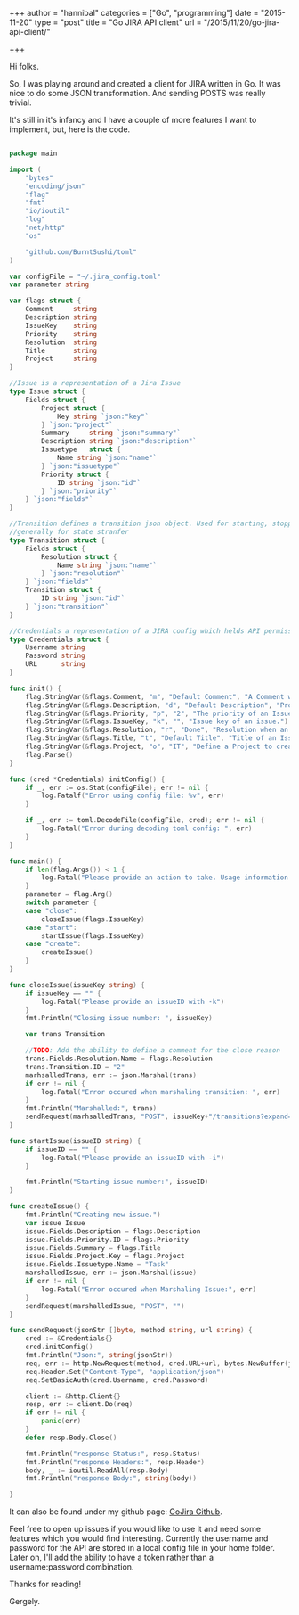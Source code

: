 +++
author = "hannibal"
categories = ["Go", "programming"]
date = "2015-11-20"
type = "post"
title = "Go JIRA API client"
url = "/2015/11/20/go-jira-api-client/"

+++

Hi folks.

So, I was playing around and created a client for JIRA written in Go. It was nice to do some JSON transformation. And sending POSTS was really trivial.

It's still in it's infancy and I have a couple of more features I want to implement, but, here is the code.

~~~go

package main

import (
	"bytes"
	"encoding/json"
	"flag"
	"fmt"
	"io/ioutil"
	"log"
	"net/http"
	"os"

	"github.com/BurntSushi/toml"
)

var configFile = "~/.jira_config.toml"
var parameter string

var flags struct {
	Comment     string
	Description string
	IssueKey    string
	Priority    string
	Resolution  string
	Title       string
	Project     string
}

//Issue is a representation of a Jira Issue
type Issue struct {
	Fields struct {
		Project struct {
			Key string `json:"key"`
		} `json:"project"`
		Summary     string `json:"summary"`
		Description string `json:"description"`
		Issuetype   struct {
			Name string `json:"name"`
		} `json:"issuetype"`
		Priority struct {
			ID string `json:"id"`
		} `json:"priority"`
	} `json:"fields"`
}

//Transition defines a transition json object. Used for starting, stoppinp
//generally for state stranfer
type Transition struct {
	Fields struct {
		Resolution struct {
			Name string `json:"name"`
		} `json:"resolution"`
	} `json:"fields"`
	Transition struct {
		ID string `json:"id"`
	} `json:"transition"`
}

//Credentials a representation of a JIRA config which helds API permissions
type Credentials struct {
	Username string
	Password string
	URL      string
}

func init() {
	flag.StringVar(&flags.Comment, "m", "Default Comment", "A Comment when changing the status of an Issue.")
	flag.StringVar(&flags.Description, "d", "Default Description", "Provide a description for a newly created Issue.")
	flag.StringVar(&flags.Priority, "p", "2", "The priority of an Issue which will be set.")
	flag.StringVar(&flags.IssueKey, "k", "", "Issue key of an issue.")
	flag.StringVar(&flags.Resolution, "r", "Done", "Resolution when an issue is closed. Ex.: Done, Fixed, Won't fix.")
	flag.StringVar(&flags.Title, "t", "Default Title", "Title of an Issue.")
	flag.StringVar(&flags.Project, "o", "IT", "Define a Project to create a ticket in.")
	flag.Parse()
}

func (cred *Credentials) initConfig() {
	if _, err := os.Stat(configFile); err != nil {
		log.Fatalf("Error using config file: %v", err)
	}

	if _, err := toml.DecodeFile(configFile, cred); err != nil {
		log.Fatal("Error during decoding toml config: ", err)
	}
}

func main() {
	if len(flag.Args()) < 1 {
		log.Fatal("Please provide an action to take. Usage information:")
	}
	parameter = flag.Arg()
	switch parameter {
	case "close":
		closeIssue(flags.IssueKey)
	case "start":
		startIssue(flags.IssueKey)
	case "create":
		createIssue()
	}
}

func closeIssue(issueKey string) {
	if issueKey == "" {
		log.Fatal("Please provide an issueID with -k")
	}
	fmt.Println("Closing issue number: ", issueKey)

	var trans Transition

	//TODO: Add the ability to define a comment for the close reason
	trans.Fields.Resolution.Name = flags.Resolution
	trans.Transition.ID = "2"
	marhsalledTrans, err := json.Marshal(trans)
	if err != nil {
		log.Fatal("Error occured when marshaling transition: ", err)
	}
	fmt.Println("Marshalled:", trans)
	sendRequest(marhsalledTrans, "POST", issueKey+"/transitions?expand=transitions.fields")
}

func startIssue(issueID string) {
	if issueID == "" {
		log.Fatal("Please provide an issueID with -i")
	}

	fmt.Println("Starting issue number:", issueID)
}

func createIssue() {
	fmt.Println("Creating new issue.")
	var issue Issue
	issue.Fields.Description = flags.Description
	issue.Fields.Priority.ID = flags.Priority
	issue.Fields.Summary = flags.Title
	issue.Fields.Project.Key = flags.Project
	issue.Fields.Issuetype.Name = "Task"
	marshalledIssue, err := json.Marshal(issue)
	if err != nil {
		log.Fatal("Error occured when Marshaling Issue:", err)
	}
	sendRequest(marshalledIssue, "POST", "")
}

func sendRequest(jsonStr []byte, method string, url string) {
	cred := &Credentials{}
	cred.initConfig()
	fmt.Println("Json:", string(jsonStr))
	req, err := http.NewRequest(method, cred.URL+url, bytes.NewBuffer(jsonStr))
	req.Header.Set("Content-Type", "application/json")
	req.SetBasicAuth(cred.Username, cred.Password)

	client := &http.Client{}
	resp, err := client.Do(req)
	if err != nil {
		panic(err)
	}
	defer resp.Body.Close()

	fmt.Println("response Status:", resp.Status)
	fmt.Println("response Headers:", resp.Header)
	body, _ := ioutil.ReadAll(resp.Body)
	fmt.Println("response Body:", string(body))

}
~~~

It can also be found under my github page: <a href="https://github.com/Skarlso/goprojects/tree/master/gojira" target="_blank">GoJira Github</a>.

Feel free to open up issues if you would like to use it and need some features which you would find interesting. Currently the username and password for the API are stored in a local config file in your home folder. Later on, I'll add the ability to have a token rather than a username:password combination.

Thanks for reading!

Gergely.
